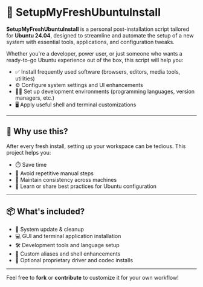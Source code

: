 # 🐧 SetupMyFreshUbuntuInstall

**SetupMyFreshUbuntuInstall** is a personal post-installation script tailored for **Ubuntu 24.04**, designed to streamline and automate the setup of a new system with essential tools, applications, and configuration tweaks.

Whether you're a developer, power user, or just someone who wants a ready-to-go Ubuntu experience out of the box, this script will help you:

- ✅ Install frequently used software (browsers, editors, media tools, utilities)
- ⚙️ Configure system settings and UI enhancements
- 🧑‍💻 Set up development environments (programming languages, version managers, etc.)
- 🖥️ Apply useful shell and terminal customizations

---

## 🚀 Why use this?

After every fresh install, setting up your workspace can be tedious. This project helps you:

- ⏱️ Save time
- 🔁 Avoid repetitive manual steps
- 🧩 Maintain consistency across machines
- 🧠 Learn or share best practices for Ubuntu configuration

---

## 📦 What's included?

- 🔄 System update & cleanup
- 💻 GUI and terminal application installation
- 🛠️ Development tools and language setup
- 🧾 Custom aliases and shell enhancements
- 🎵 Optional proprietary driver and codec installs

---

Feel free to **fork** or **contribute** to customize it for your own workflow!